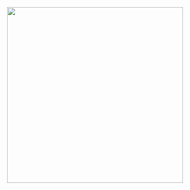 <p align="center"><a href="https://www.localzet.com" target="_blank">
  <img src="https://docs.localzet.com/server-full-light.png" width="400">
</a></p>